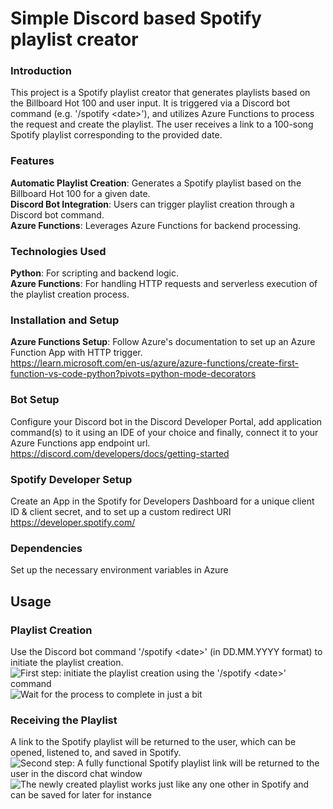 **<h1>Simple Discord based Spotify playlist creator</h1>**

**<h3>Introduction</h3>**
This project is a Spotify playlist creator that generates playlists based on the Billboard Hot 100 and user input. It is triggered via a Discord bot command (e.g. '/spotify &lt;date&gt;'), and utilizes Azure Functions to process the request and create the playlist. The user receives a link to a 100-song Spotify playlist corresponding to the provided date.

**<h3>Features</h3>**
**Automatic Playlist Creation**: Generates a Spotify playlist based on the Billboard Hot 100 for a given date. <br>
**Discord Bot Integration**: Users can trigger playlist creation through a Discord bot command. <br>
**Azure Functions**: Leverages Azure Functions for backend processing.

**<h3>Technologies Used</h3>**
**Python**: For scripting and backend logic.<br>
**Azure Functions**: For handling HTTP requests and serverless execution of the playlist creation process.

**<h3>Installation and Setup</h3>**

**Azure Functions Setup</h3>**: Follow Azure's documentation to set up an Azure Function App with HTTP trigger. <br>
https://learn.microsoft.com/en-us/azure/azure-functions/create-first-function-vs-code-python?pivots=python-mode-decorators

**<h3>Bot Setup</h3>** 
Configure your Discord bot in the Discord Developer Portal, add application command(s) to it using an IDE of your choice and finally, connect it to your Azure Functions app endpoint url.
https://discord.com/developers/docs/getting-started

**<h3>Spotify Developer Setup</h3>**
Create an App in the Spotify for Developers Dashboard for a unique client ID & client secret, and to set up a custom redirect URI
https://developer.spotify.com/

**<h3>Dependencies</h3>** 
Set up the necessary environment variables in Azure

**<h2>Usage</h2>**

**<h3>Playlist Creation</h3>**
Use the Discord bot command '/spotify &lt;date&gt;' (in DD.MM.YYYY format) to initiate the playlist creation.
![First step: initiate the playlist creation using the '/spotify &lt;date&gt;' command](https://i.imgur.com/pBzQAQL.png)
![Wait for the process to complete in just a bit](https://i.imgur.com/gbMgcWL.png)

**<h3>Receiving the Playlist</h3>**
A link to the Spotify playlist will be returned to the user, which can be opened, listened to, and saved in Spotify. <br>
![Second step: A fully functional Spotify playlist link will be returned to the user in the discord chat window](https://i.imgur.com/mTdHuIe.png) <br>
![The newly created playlist works just like any one other in Spotify and can be saved for later for instance](https://i.imgur.com/GcSfkua.png)
